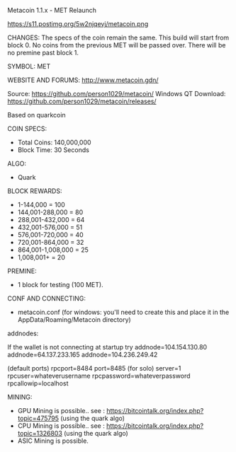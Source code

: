 Metacoin 1.1.x - MET Relaunch

https://s11.postimg.org/5w2njqevj/metacoin.png

CHANGES:
The specs of the coin remain the same.
This build will start from block 0.
No coins from the previous MET will be passed over.
There will be no premine past block 1.

SYMBOL: MET

WEBSITE AND FORUMS: http://www.metacoin.gdn/

Source: https://github.com/person1029/metacoin/
Windows QT Download: https://github.com/person1029/metacoin/releases/

Based on quarkcoin

COIN SPECS:
- Total Coins: 140,000,000
- Block Time: 30 Seconds

ALGO:
- Quark

BLOCK REWARDS:

- 1-144,000 = 100
- 144,001-288,000 = 80
- 288,001-432,000 = 64
- 432,001-576,000 = 51
- 576,001-720,000 = 40
- 720,001-864,000 = 32
- 864,001-1,008,000 = 25
- 1,008,001+ = 20

PREMINE:
- 1 block for testing (100 MET).

CONF AND CONNECTING:
- metacoin.conf (for windows: you'll need to create this and place it in the AppData/Roaming/Metacoin directory)

addnodes:

If the wallet is not connecting at startup try
addnode=104.154.130.80
addnode=64.137.233.165
addnode=104.236.249.42

 (default ports)
rpcport=8484
port=8485
 (for solo)
server=1
rpcuser=whateverusername
rpcpassword=whateverpassword
rpcallowip=localhost

MINING:
- GPU Mining is possible.. see : https://bitcointalk.org/index.php?topic=475795 (using the quark algo)
- CPU Mining is possible.. see : https://bitcointalk.org/index.php?topic=1326803 (using the quark algo)
- ASIC Mining is possible.